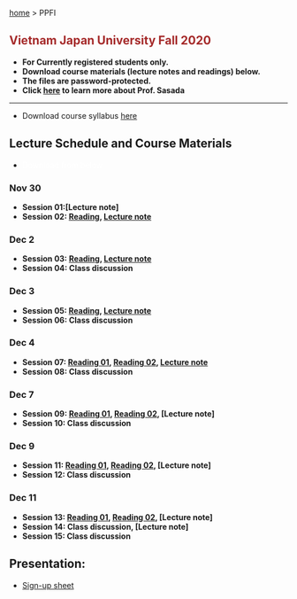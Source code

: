 [home](https://hirosasada.github.io/) > PPFI  
## <font color="BROWN">Vietnam Japan University Fall 2020</font>    
- **For Currently registered students only.**  
- **Download course materials (lecture notes and readings) below.**  
- **The files are password-protected.**  
- **Click [here](https://hirosasada.github.io/) to learn more about Prof. Sasada**  
__________________________________________________________  
    
- Download course syllabus [here](https://drive.google.com/file/d/1f5XJHHWOxbKxPjRl_2AoCS1rlBqclfcU/view?usp=sharing)  
## Lecture Schedule and Course Materials    
- <font color="WHITE">Download from below</font>        
### Nov 30  
- **Session 01:[Lecture note]**    
- **Session 02: [Reading](https://drive.google.com/file/d/1-gpPMhYiJyrjltMS2AiZIaw7X2pGA7l0/view?usp=sharing), [Lecture note](https://drive.google.com/file/d/1mLxQ7O21EuDVpMt_r59AP5hEQQaHFavR/view?usp=sharing)**   
### Dec 2  
- **Session 03: [Reading](https://drive.google.com/file/d/1qE7tWCvEmKFPvFg_EmMNThgp4UJj943g/view?usp=sharing), [Lecture note](https://drive.google.com/file/d/1n9sgGcg_I2soeUlImnn9zWmbIz4thQb0/view?usp=sharing)**  
- **Session 04: Class discussion**  
### Dec 3  
- **Session 05: [Reading](https://drive.google.com/file/d/1wBbTRzsGGpBSJRPTVrI7J8IeqKM-_VjQ/view?usp=sharing), [Lecture note](https://drive.google.com/file/d/1ZDsKFcqHPaiP22Kw5tD4EDxTBMNnJotG/view?usp=sharing)**  
- **Session 06: Class discussion**  
### Dec 4
- **Session 07: [Reading 01](https://drive.google.com/file/d/17SZ6VgoWiRY2F1uXKYux2cOO-F8bDNiY/view?usp=sharing), [Reading 02](https://drive.google.com/file/d/1-PlXfLeyhF6zH5wILZ2y1AWNXM92v47P/view?usp=sharing), [Lecture note](https://drive.google.com/file/d/134F7AgQPjTUl46oTPvzD1p3qqUJI9PdS/view?usp=sharing)**  
- **Session 08: Class discussion**  
### Dec 7  
- **Session 09: [Reading 01](https://drive.google.com/file/d/12Fp2sTdhD8zxNNfRnOBcYmdxl8xGltzM/view?usp=sharing), [Reading 02](https://drive.google.com/file/d/1Y4mfIwx1EWLEMQvpcjNLNNJD6banbsYW/view?usp=sharing), [Lecture note]**  
- **Session 10: Class discussion**  
### Dec 9  
- **Session 11: [Reading 01](https://drive.google.com/file/d/1_Nt3Zq_Ddm35TcALrSYsb4y_wXZIJ_Zd/view?usp=sharing), [Reading 02](https://drive.google.com/file/d/1SSTvF69W2sYGTrTZCGh06OJfDZx5wIa7/view?usp=sharing), [Lecture note]**  
- **Session 12: Class discussion**  
### Dec 11  
- **Session 13: [Reading 01](https://drive.google.com/file/d/1tio_s2c1Vn5YM45vnzoLERLMvkBCfF2Z/view?usp=sharing), [Reading 02](https://drive.google.com/file/d/108bYl0OCvXEA5otoRZKY0mVt7d9dYivk/view?usp=sharing), [Lecture note]**  
- **Session 14: Class discussion, [Lecture note]**  
- **Session 15: Class discussion**    

## Presentation: 
- [Sign-up sheet](https://docs.google.com/spreadsheets/d/1THCmgoRKL8KdPdf7QKFdQOM91gk8f4orA3Ppw6MX4EM/edit?usp=sharing)  



